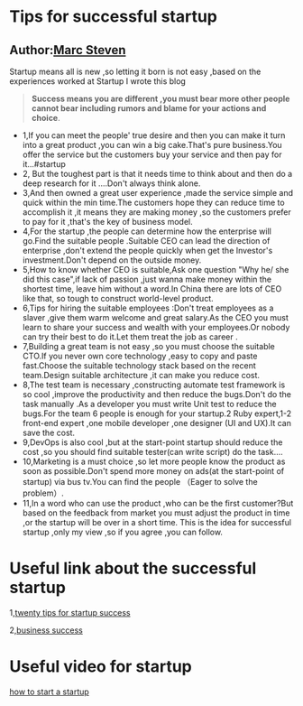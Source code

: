 # Tips for successful startup
Author:[Marc Steven](https://twitter.com/marcstevencoder)
---
Startup means all is new ,so letting it born is not easy ,based on the experiences worked at Startup I wrote this blog
> **Success means you are different ,you must bear more other people cannot bear including rumors and blame for your actions and choice**.


* 1,If you can meet the people' true desire and then you can make it turn into a great product ,you can win a big cake.That's pure business.You  offer the service but the customers buy your service and then pay for it...#startup
* 2, But the toughest part is that it needs time to think about and then do a deep research for it ....Don't always think alone.
* 3,And then owned  a great user experience ,made the service simple and quick within the min time.The customers hope they can reduce time to accomplish it ,it means they are making money ,so the customers prefer to pay for it ,that's the key of business model.
* 4,For the startup ,the people can determine how the enterprise will go.Find the suitable people  .Suitable CEO can lead the direction of enterprise ,don't extend the people quickly when get the Investor's investment.Don't depend on the outside money.
* 5,How to know whether CEO is suitable,Ask one question "Why he/ she did this case",if lack of passion ,just wanna make money within the shortest time, leave him without a word.In  China there are lots of CEO like that, so tough to construct world-level product.
* 6,Tips for hiring the suitable employees :Don't treat employees as a slaver ,give them warm welcome and great salary.As  the CEO you must learn to share your success and wealth with your employees.Or nobody can try their best to do it.Let them treat the job as career .
* 7,Building a great team is not easy ,so you must choose the suitable CTO.If you never own core technology ,easy to copy and paste fast.Choose the suitable technology stack based on the recent team.Design  suitable architecture ,it can make you  reduce cost.
* 8,The test team is necessary ,constructing automate test framework is so cool ,improve the productivity and then reduce the bugs.Don't do the task manually .As a developer you must write Unit test to reduce the bugs.For the team 6 people is enough for your startup.2 Ruby expert,1-2 front-end expert ,one mobile developer ,one designer (UI and UX).It can save the cost.
* 9,DevOps is also cool ,but at the start-point startup should reduce the cost ,so you should find suitable tester(can write script) do the task....
* 10,Marketing is a must choice ,so let more people know the product as soon as possible.Don't spend more money on ads(at the start-point of startup) via bus tv.You  can find the people （Eager to solve the problem）.
* 11,In a word who can use the product ,who can be the first customer?But based on the feedback from market you must adjust the product in time ,or the startup will be over in a short time.
This is the idea for successful startup ,only my view ,so if you agree ,you can follow.

# Useful link about the successful startup


1,[twenty tips for startup success](https://www.forbes.com/sites/maryjuetten/2018/05/03/twenty-tips-for-startup-success/)

2,[business success](https://www.businessknowhow.com/startup/business-success.htm)

# Useful video for startup
[how to start a startup](https://www.youtube.com/watch?v=CBYhVcO4WgI)




